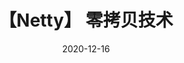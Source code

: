 ---
title: 【Netty】 零拷贝技术
date: 2020-12-16
sidebar: auto
categories:
 - 中间件
tags:
- netty
prev: ./nio
next: ./architecture
---